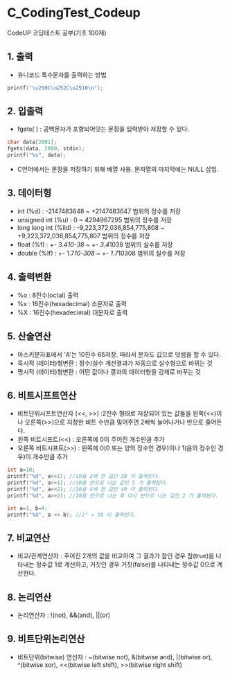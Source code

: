 # C_CodingTest_Codeup
CodeUP 코딩테스트 공부(기초 100제)

## 1. 출력
- 유니코드 특수문자를 출력하는 방법
```c
printf("\u250C\u252C\u2510\n");
```
## 2. 입출력
- fgets( ) : 공백문자가 포함되어잇는 문장을 입력받아 저장할 수 있다.
```c
char data[2001];
fgets(data, 2000, stdin);
printf("%s", data);
```
- C언어에서는 문장을 저장하기 위해 배열 사용. 문자열의 마지막에는 NULL 삽입.
	
## 3. 데이터형
- int (%d) : -2147483648 ~ +2147483647 범위의 정수를 저장
- unsigned int (%u) : 0 ~ 4294967295 범위의 정수를 저장
- long long int (%lld) : -9,223,372,036,854,775,808 ~ +9,223,372,036,854,775,807 범위의 정수를 저장
- float (%f) : +- 3.4*10-38 ~ +- 3.4*1038 범위의 실수를 저장
- double (%lf) : +- 1.7*10-308 ~ +- 1.7*10308 범위의 실수를 저장

## 4. 출력변환
- %o : 8진수(octal) 출력
- %x : 16진수(hexadecimal) 소문자로 출력
- %X : 16진수(hexadecimal) 대문자로 출력

## 5. 산술연산
- 아스키문자표에서 'A'는 10진수 65저장. 따라서 문자도 값으로 덧셈을 할 수 있다.
- 묵시적 (데이터)형변환 : 정수/실수 계산결과가 자동으로 실수형으로 바뀌는 것
- 명시적 (데이터)형변환 : 어떤 값이나 결과의 데이터형을 강제로 바꾸는 것

## 6. 비트시프트연산
- 비트단위시프트연산자 (<<, >>) :2진수 형태로 저장되어 있는 값들을 왼쪽(<<)이나 오른쪽(>>)으로 지정한 비트 수만큼 밀어주면 2배씩 늘어나거나 반으로 줄어든다.
- 왼쪽 비트시프트(<<) : 오른쪽에 0이 주어진 개수만큼 추가
- 오른쪽 비트시프트(>>) : 왼쪽에 0(0 또는 양의 정수인 경우)이나 1(음의 정수인 경우)이 개수만큼 추가
```c
int a=10;
printf("%d", a<<1); //10을 2배 한 값인 20 이 출력된다.
printf("%d", a>>1); //10을 반으로 나눈 값인 5 가 출력된다.
printf("%d", a<<2); //10을 4배 한 값인 40 이 출력된다.
printf("%d", a>>2); //10을 반으로 나눈 후 다시 반으로 나눈 값인 2 가 출력된다.
```
```c
int a=1, b=4;
printf("%d", a << b); //2⁴ = 16 이 출력된다.
```

## 7. 비교연산
- 비교/관계연산자 : 주어진 2개의 값을 비교하여 그 결과가 참인 경우 참(true)을 나타내는 정수값 1로 계산하고, 거짓인 경우 거짓(false)를 나타내는 정수값 0으로 계산한다.

## 8. 논리연산
- 논리연산자 : !(not), &&(and), ||(or)

## 9. 비트단위논리연산
- 비트단위(bitwise) 연산자 : ~(bitwise not), &(bitwise and), |(bitwise or), ^(bitwise xor), <<(bitwise left shift), >>(bitwise right shift)